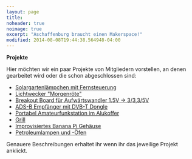 ```yaml
---
layout: page
title: 
noheader: true
noimage: true
excerpt: "Aschaffenburg braucht einen Makerspace!"
modified: 2014-08-08T19:44:38.564948-04:00
---
```

__Projekte__

Hier möchten wir ein paar Projekte von Mitgliedern vorstellen, an denen gearbeitet wird oder die schon abgeschlossen sind:

* [Solargartenlämpchen mit Fernsteuerung](https://schaffenburg.org/Solargartenl%C3%A4mpchen)
* [Lichtwecker "Morgenröte"](https://schaffenburg.org/Lichtwecker_%22Morgenr%C3%B6te%22)
* [Breakout Board für Aufwärtswandler 1.5V -> 3/3,3/5V](https://schaffenburg.org/Breakout_Board_f%C3%BCr_Aufw%C3%A4rtsregler)
* [ADS-B Empfänger mit DVB-T Dongle](https://schaffenburg.org/ADS-B_Spanner)
* [Portabel Amateurfunkstation im Alukoffer](https://schaffenburg.org/Portabel_Amateurfunkstation_im_Alukoffer)
* [Grill](https://schaffenburg.org/Grill)
* [Improvisiertes Banana Pi Gehäuse](https://schaffenburg.org/Improvisiertes_Banana_Pi_Geh%C3%A4use)
* [Petroleumlampen und -Öfen](https://schaffenburg.org/Erd%C3%B6lvernichter)

Genauere Beschreibungen erhaltet ihr wenn ihr das jeweilige Projekt anklickt.
